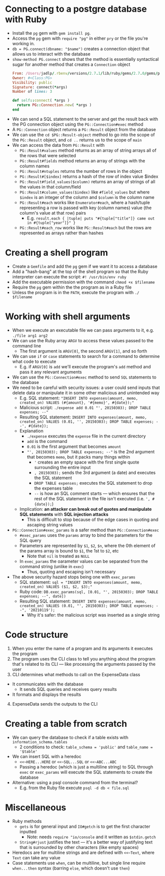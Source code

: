# Connecting to a postgre database with Ruby

- Install the `pg` gem with `gem install pg`.
- Access the `pg` gem with `require "pg"` in either `pry` or the file you're working in.
- `db = PG.connect(dbname: "$name")` creates a connection object that allows us to interact with the database
- `show-method PG.connect` shows that the method is essentially syntactical sugar for another method that creates a `Connection` object
  ```ruby
  From: /Users/jadlp/.rbenv/versions/2.7.1/lib/ruby/gems/2.7.0/gems/pg-1.2.3/lib/pg.rb:56:
  Owner: #<Class:PG>
  Visibility: public
  Signature: connect(*args)
  Number of lines: 3

  def self::connect( *args )
    return PG::Connection.new( *args )
  end
  ```
- We can send a SQL statement to the server and get the result back with the PG connection object using the `PG::Connection#exec` method
- A `PG::Connection` object returns a `PG::Result` object from the database
- We can use the `cd $PG::Result-object` method to go into the scope of the `PG::Result` object, and `cd ..` returns us to the scope of `main`
- We can access the data from `PG::Result` with
  - `PG::Result#values` method returns as an array of string arrays all of the rows that were selected
  - `PG::Result#fields` method returns an array of strings with the column names
  - `PG::Result#ntuples` returns the number of rows in the object
  - `PG::Result#[$index]` returns a hash of the row of index value $index
  - `PG::Result#field_values($column)` returns an array of strings of all the values in that column/field
  - `PG::Result#column_values($index)` like `#field_values` but where `$index` is an integer of the column and `$column` is the column name
  - `PG::Result#each` works like `Enumerator#each`, where a hash/tuple representing a row is passed with key (column names) value (the column's value at that row) pairs
    - E.g. `result.each { |tuple| puts "#{tuple["title"]} came out in #{tuple["year"]}" }`
  - `PG::Result#each_row` works like `PG::Result#each` but the rows are represented as arrays rather than hashes

# Creating a shell program
- Create a `Gemfile` and add the `pg` gem if we want it to access a database
- Add a "hash-bang" at the top of the shell program so that the Ruby interpreter can execute the script: `#! /usr/bin/env ruby`
- Add the executable permission with the command `chmod +x $filename`
- Require the `pg` gem within the the program as in a Ruby file
- Unless the program is in the `PATH`, execute the program with `./ $filename`

# Working with shell arguments
- When we execute an executable file we can pass arguments to it, e.g. `./file arg1 arg2`
- We can use the Ruby array `ARGV` to access these values passed to the command line
  - The first argument is `ARGV[0]`, the second `ARGV[1]`, and so forth
- We can use `if` or `case` statements to search for a command to determine what code to execute
  - E.g. if `ARGV[0]` is `add` we'll execute the program's `add` method and pass it any relevant arguments
- We can use the `PG::Connection#exec` method to send `SQL` statements to the database
- We need to be careful with security issues: a user could send inputs that delete data or manipulate it in some other malicious and unintended way
  - E.g. SQL statement: `"INSERT INTO expenses(amount, memo, created_on) VALUES (#{amount}, '#{memo}', #{date});"`
  - Malicious script: `./expense add 0.01 "', 20150303); DROP TABLE expenses; --"`
  - Resulting SQL statement: `INSERT INTO expenses(amount, memo, created_on) VALUES (0.01, '', 20150303); DROP TABLE expenses; --', #{date});`
  - Explanation
    - `./expense` executes the `expense` file in the current directory
    - `add` is the command
    - `0.01` is the first argument that becomes `amount`
    - `"', 20150303); DROP TABLE expenses; --"` is the 2nd argument that becomes `memo`, but it packs many things within
      - `'` creates an empty space with the first single quote surrounding the entire input
      - `, 20150303);` sends the 3rd argument (a date) and executes the SQL statement
      - `DROP TABLE expenses;` executes the SQL statement to drop the expenses table
      - `--` is how an SQL comment starts — which ensures that the rest of the SQL statement in the file isn't executed (i.e. `', #{date});`)
  - Implication: **an attacker can break out of quotes and manipulate SQL statements** with **SQL injection attacks**
    - This is difficult to stop because of the edge cases in quoting and ascaping string values
- `PG::Connection#exec_params` is a safer method than `PG::Connection#exec`
  - `#exec_params` uses the `params` array to bind the parameters for the SQL query
  - Parameters are represented by `$1`, `$2`, `$n`, where the 0th element of the params array is bound to `$1`, the 1st to `$2`, etc
    - Note that `nil` is treated as `NULL`
  - In `exec_params` the oarameter values can be separated from the command string (unlike in `exec`)
    - Thus, quoting and escaping isn't necessary
- The above security hazard stops being one with `exec_params`
  - SQL statement: `sql = "INSERT INTO expenses(amount, memo, created_on) VALUES ($1, $2, $3);"`
  - Ruby code: `DB.exec_params(sql, [0.01, "', 20150303); DROP TABLE expenses; --", date])`
  - Resulting SQL statement: `INSERT INTO expenses(amount, memo, created_on) VALUES (0.01, "', 20150303); DROP TABLE expenses; --", '20210119');`
    - Why it's safer: the malicious script was inserted as a single string

# Code structure
1. When you enter the name of a program and its arguments it executes the program
2. The program uses the CLI class to tell you anything about the program that's related to its CLI — like processing the arguments passed by the user
3. CLI determines what methods to call on the ExpenseData class
  - It communicates with the database
    - It sends SQL queries and receives query results
  - It formats and displays the results
4. ExpenseData sends the outputs to the CLI

# Creating a table from scratch
- We can query the database to check if a table exists with `information_schema.tables`
  - 2 conditions to check: `table_schema = 'public'` and `table_name = '$table'`
- We can insert SQL with a heredoc
  - `<<~HERE...HERE` or `<<~SQL...SQL` or `<<~ABC...ABC`
  - Passing a heredoc (which is just a multiline string) to SQL through `exec` or `exec_params` will execute the SQL statements to create the database
- Alternative: using a psql console command from the terminal?
  - E.g. from the Ruby file execute `psql -d db < file.sql`

# Miscellaneous
- Ruby methods
  - `gets` is for general input and `IO#getch` is to get the first character inputted
    - Note: needs `require "io/console` and it written as `$stdin.getch`
  - `String#rjust` justifies the text — it's a better way of justifying text that is surrounded by other characters (like empty spaces)
- Heredocs are for multiline strings and are defined with `<<~Text`, where `Text` can take any value
- Case statements use `when`, can be multiline, but single line require `when...then` syntax (barring `else`, which doesn't use `then`)